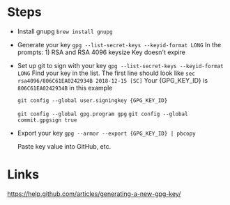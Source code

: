 # Steps
- Install gnupg
    `brew install gnupg`

- Generate your key
    `gpg --list-secret-keys --keyid-format LONG`
        In the prompts:
            1) RSA and RSA
            4096 keysize
            Key doesn't expire


- Set up git to sign with your key
    `gpg --list-secret-keys --keyid-format LONG`
        Find your key in the list. The first line should look like
            `sec   rsa4096/806C61EA0242934B 2018-12-15 [SC]`
        Your {GPG_KEY_ID} is `806C61EA0242934B` in this example

    `git config --global user.signingkey {GPG_KEY_ID}`

    `git config --global gpg.program gpg`
    `git config --global commit.gpgsign true`

- Export your key
    `gpg --armor --export {GPG_KEY_ID} | pbcopy`

    Paste key value into GitHub, etc.



# Links
https://help.github.com/articles/generating-a-new-gpg-key/